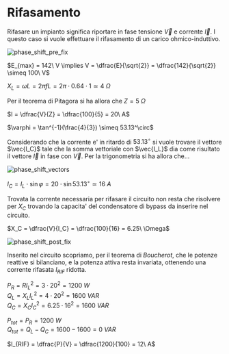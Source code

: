 # Rifasamento  

Rifasare un impianto significa riportare in fase tensione $\vec{V}$ e corrente $\vec{I}$. I questo caso si vuole effettuare il rifasamento di un carico ohmico-induttivo.  

![phase_shift_pre_fix](https://github.com/dennyb87/elettrotecnica-serale/assets/7195133/981331b9-16b9-4f44-a494-dd31346e927a)  

$E_{max} = 142\ V \implies V = \dfrac{E}{\sqrt{2}} = \dfrac{142}{\sqrt{2}} \simeq 100\ V$  

$X_L = \omega L = 2 \pi fL= 2 \pi \cdot 0.64 \cdot 1 \simeq 4\ \Omega$  

Per il teorema di Pitagora si ha allora che $Z = 5\ \Omega$  

$I = \dfrac{V}{Z} = \dfrac{100}{5} = 20\ A$  

$\varphi = \tan^{-1}(\frac{4}{3}) \simeq 53.13^\circ$  

Considerando che la corrente e' in ritardo di $53.13^\circ$ si vuole trovare il vettore $\vec{I_C}$ tale che la somma vettoriale con $\vec{I_L}$ dia come risultato il vettore $\vec{I}$ in fase con $\vec{V}$. Per la trigonometria si ha allora che...  

![phase_shift_vectors](https://github.com/dennyb87/elettrotecnica-serale/assets/7195133/d7b14c95-a9ec-4033-8f9d-0d0a1edd4456)   

$I_C = I_L \cdot \sin \varphi = 20 \cdot \sin 53.13^\circ \simeq 16\ A$  

Trovata la corrente necessaria per rifasare il circuito non resta che risolvere per $X_C$ trovando la capacita' del condensatore di bypass da inserire nel circuito.  

$X_C = \dfrac{V}{I_C} = \dfrac{100}{16} = 6.25\ \Omega$  

![phase_shift_post_fix](https://github.com/dennyb87/elettrotecnica-serale/assets/7195133/4813a40b-0344-44cb-8b28-47b534f15035)  

Inserito nel circuito scopriamo, per il teorema di *Boucherot*, che le potenze reattive si bilanciano, e la potenza attiva resta invariata, ottenendo una corrente rifasata $I_{RIF}$ ridotta.  

$P_R = RI^2_L = 3 \cdot 20^2 = 1200\ W$  
$Q_L = X_LI^2_L = 4 \cdot 20^2 = 1600\ VAR$  
$Q_C = X_CI^2_C = 6.25 \cdot 16^2 = 1600\ VAR$  

$P_{tot} = P_R = 1200\ W$  
$Q_{tot} = Q_L - Q_C = 1600 - 1600 = 0\ VAR$  

$I_{RIF} = \dfrac{P}{V} = \dfrac{1200}{100} = 12\ A$  
